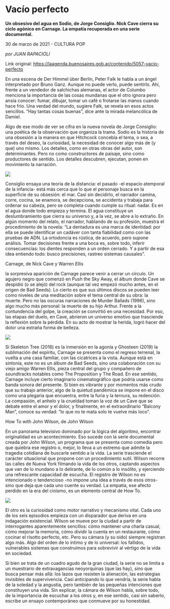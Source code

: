 # Vacío perfecto

**Un obsesivo del agua en Sodio, de Jorge Consiglio. Nick Cave cierra su ciclo agónico en Carnage. La empatía recuperada en una serie documental.**

30 de marzo de 2021 - CULTURA POP

_por JUAN RAPACIOLI_

Link original: https://laagenda.buenosaires.gob.ar/contenido/5057-vacio-perfecto



En una escena de Der Himmel über Berlin, Peter Falk le habla a un ángel interpretado por Bruno Ganz. Aunque no puede verlo, puede sentirlo. Ahí, frente a un vendedor de salchichas alemanas, el actor de Columbo menciona la importancia de las cosas mundanas que el otro ignora pero ansía conocer: fumar, dibujar, tomar un café o frotarse las manos cuando hace frío. Una verdad del mundo, sugiere Falk, se revela en esos actos sencillos. “Hay tantas cosas buenas”, dice ante la mirada melancólica de Damiel.




Algo de ese modo de ver se cifra en la nueva novela de Jorge Consiglio: una poética de la observación que organiza la trama. Sodio es la historia de una obsesión a la manera en que Hitchcock concebía el tema, o sea, a través del deseo, la curiosidad, la necesidad de conocer algo más de (y que) uno mismo. Los detalles, como en otras obras del autor, son determinantes. Pero no como constructores de paisaje, sino como productores de sentido. Los detalles descubren, ejecutan, ponen en movimiento la narración.




![](https://cdn.flowlikemusic.com/files/images/45765/41d29955-9baf-4a26-b77f-5657880cba02.jpeg)




Consiglio ensaya una teoría de la distancia: el pasado -el espacio atemporal de la infancia- está más cerca que lo que el personaje busca en la superficie de su obsesión: el mar. Casi sin decidirlo, el narrador camina, corre, cocina, se enamora, se decepciona, se accidenta y trabaja para ordenar su cabeza, pero se completa cuando cumple su ritual: nadar. Es en el agua donde todo empieza y termina. El agua constituye un deslumbramiento que cierra su universo y, a la vez, se abre a lo extraño. En algún momento del relato, el narrador, hablando de su profesión, muestra el procedimiento de la novela: “La dentadura es una marca de identidad: por ella se puede identificar un cadáver con tanta fiabilidad como con las pruebas de ADN. La ortodoncia es rústica, de acuerdo, pero supone análisis. Tomar decisiones frente a una boca es, sobre todo, inferir consecuencias: los dientes responden a un orden cerrado. Y a partir de esa idea entiendo todo: busco precisiones, rastreo sistemas causales”.




Carnage, de Nick Cave y Warren Ellis




la sorpresiva aparición de Carnage parece venir a cerrar un círculo. Un agujero negro que comenzó en Push the Sky Away, el álbum donde Cave se despidió (o se alejó) del rock (aunque tal vez empezó mucho antes, en el origen de Bad Seeds). Lo cierto es que sus últimos discos se pueden leer como niveles de una meditación sobre el tema central de su obra: la muerte. Pero no las oscuras narraciones de Murder Ballads (1996), sino algo mucho más personal: la muerte de su hijo Arthur. Frente a la contundencia del golpe, la creación se convirtió en una necesidad. Por eso, las etapas del duelo, en Cave, abrieron un universo emotivo que trasciende la reflexión sobre la pérdida. En su acto de mostrar la herida, logró hacer del dolor una extraña forma de belleza.




![](https://cdn.flowlikemusic.com/files/images/45766/23a61b27-0e29-4391-930c-48d5e4116150.jpeg)




Si Skeleton Tree (2016) es la inmersión en la agonía y Ghosteen (2019) la sublimación del espíritu, Carnage se presenta como el regreso terrenal, la vuelta a una casa familiar, con las cicatrices a la vista. Aunque está en sintonía, este no es un álbum de Bad Seeds, sino una colaboración con su viejo amigo Warren Ellis, pieza central del grupo y compañero de soundtracks notables como The Proposition y The Road. En ese sentido, Carnage incluye cierto imaginario cinematográfico que podría usarse como banda sonora del presente. Si bien es vibrante y por momentos más crudo que su trabajo anterior, algo de la quietud pandémica se impone en el disco como una plegaria que encuentra, entre la furia y la ternura, su redención. La compasión, el anhelo y la crueldad toman la voz de un Cave que se debate entre el amor y el dolor, y finalmente, en el extraordinario “Balcony Man”, conoce su verdad: “lo que no te mata solo te vuelve más loco”.




How To with John Wilson, de John Wilson




En un panorama televisivo dominado por la lógica del algoritmo, encontrar originalidad es un acontecimiento. Eso sucede con la serie documental creada por John Wilson, un programa que se presenta como comedia pero que quiebra ese registro o, mejor, lo lleva a un extremo que admite la tragedia cotidiana de buscarle sentido a la vida. La serie trasciende el carácter situacional que propone con un procedimiento sutil. Wilson recorre las calles de Nueva York filmando la vida de los otros, captando aspectos que van de lo mundano a lo delirante, de lo común a lo insólito, y ejerciendo una refrescante capacidad de escucha. El registro de Wilson no es intencionado o tendencioso -no impone una idea a través de esos otros- sino que deja que cada uno cuente su verdad. La empatía, ese afecto perdido en la era del cinismo, es un elemento central de How To.




![](https://cdn.flowlikemusic.com/files/images/45767/de8e7694-482d-4a18-b9ec-d7e23cd500af.jpeg)




El otro es la curiosidad como motor narrativo y mecanismo vital. Cada uno de los seis episodios empieza con un disparador que deriva en una indagación existencial. Wilson se mueve por la ciudad a partir de interrogantes aparentemente sencillos: cómo mantener una charla casual, cómo mejorar la memoria, cómo dividir la cuenta en un restaurante, cómo cocinar el risotto perfecto, etc. Pero su cámara (y su oído) siempre registran algo más. Algo del orden de lo íntimo y de lo universal: los fallidos, vulnerables sistemas que construimos para sobrevivir al vértigo de la vida en sociedad.




Si bien se trata de un cuadro agudo de la gran ciudad, la serie no se limita a un muestrario de extravagancias neoyorquinas (que las hay), sino que busca pensar más allá: los lazos que resisten la alienación, las estrategias invisibles de supervivencia. Casi anticipando lo que vendría, la serie habla de la soledad y la angustia, pero también de las pequeñas intenciones que constituyen una vida. Sin explicar, la cámara de Wilson habla, sobre todo, de la importancia de escuchar a los otros y, en ese sentido, casi sin saberlo, escribe un ensayo contemporáneo que conmueve por su honestidad.



